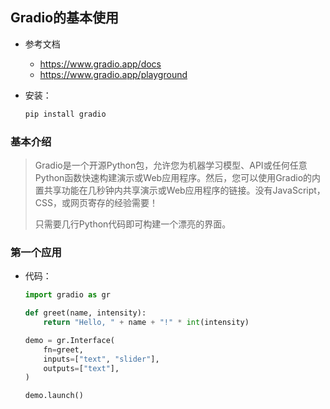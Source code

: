 ## Gradio的基本使用

- 参考文档

  - https://www.gradio.app/docs
  - https://www.gradio.app/playground

- 安装：

  ```bash
  pip install gradio
  ```



### 基本介绍

> Gradio是一个开源Python包，允许您为机器学习模型、API或任何任意Python函数快速构建演示或Web应用程序。然后，您可以使用Gradio的内置共享功能在几秒钟内共享演示或Web应用程序的链接。没有JavaScript，CSS，或网页寄存的经验需要！
>
> 只需要几行Python代码即可构建一个漂亮的界面。



### 第一个应用

- 代码：

  ```python
  import gradio as gr
  
  def greet(name, intensity):
      return "Hello, " + name + "!" * int(intensity)
  
  demo = gr.Interface(
      fn=greet,
      inputs=["text", "slider"],
      outputs=["text"],
  )
  
  demo.launch()
  ```

